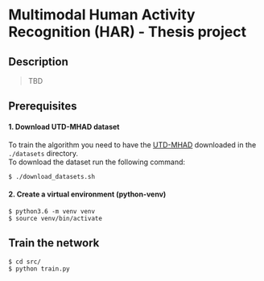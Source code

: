 # Multimodal Human Activity Recognition (HAR) - Thesis project

## Description
>TBD

## Prerequisites
#### 1. Download UTD-MHAD dataset
To train the algorithm you need to have the [UTD-MHAD](https://personal.utdallas.edu/~kehtar/UTD-MHAD.html) downloaded in the `./datasets` directory.   
To download the dataset run the following command: 
```shell script
$ ./download_datasets.sh
```
#### 2. Create a virtual environment (python-venv)
```shell script
$ python3.6 -m venv venv
$ source venv/bin/activate
```

## Train the network
```shell script
$ cd src/
$ python train.py
```
